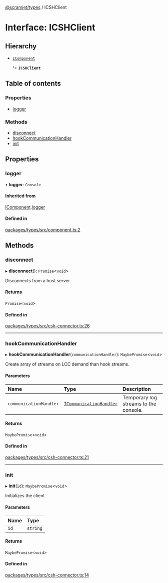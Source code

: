 [@scramjet/types](../README.md) / ICSHClient

# Interface: ICSHClient

## Hierarchy

- [`IComponent`](icomponent.md)

  ↳ **`ICSHClient`**

## Table of contents

### Properties

- [logger](icshclient.md#logger)

### Methods

- [disconnect](icshclient.md#disconnect)
- [hookCommunicationHandler](icshclient.md#hookcommunicationhandler)
- [init](icshclient.md#init)

## Properties

### logger

• **logger**: `Console`

#### Inherited from

[IComponent](icomponent.md).[logger](icomponent.md#logger)

#### Defined in

[packages/types/src/component.ts:2](https://github.com/scramjet-cloud-platform/scramjet-csi-dev/blob/HEAD/packages/types/src/component.ts#L2)

## Methods

### disconnect

▸ **disconnect**(): `Promise`<`void`\>

Disconnects from a host server.

#### Returns

`Promise`<`void`\>

#### Defined in

[packages/types/src/csh-connector.ts:26](https://github.com/scramjet-cloud-platform/scramjet-csi-dev/blob/HEAD/packages/types/src/csh-connector.ts#L26)

___

### hookCommunicationHandler

▸ **hookCommunicationHandler**(`communicationHandler`): `MaybePromise`<`void`\>

Create array of streams on LCC demand than hook streams.

#### Parameters

| Name | Type | Description |
| :------ | :------ | :------ |
| `communicationHandler` | [`ICommunicationHandler`](icommunicationhandler.md) | Temporary log streams to the console. |

#### Returns

`MaybePromise`<`void`\>

#### Defined in

[packages/types/src/csh-connector.ts:21](https://github.com/scramjet-cloud-platform/scramjet-csi-dev/blob/HEAD/packages/types/src/csh-connector.ts#L21)

___

### init

▸ **init**(`id`): `MaybePromise`<`void`\>

Initializes the client

#### Parameters

| Name | Type |
| :------ | :------ |
| `id` | `string` |

#### Returns

`MaybePromise`<`void`\>

#### Defined in

[packages/types/src/csh-connector.ts:14](https://github.com/scramjet-cloud-platform/scramjet-csi-dev/blob/HEAD/packages/types/src/csh-connector.ts#L14)
